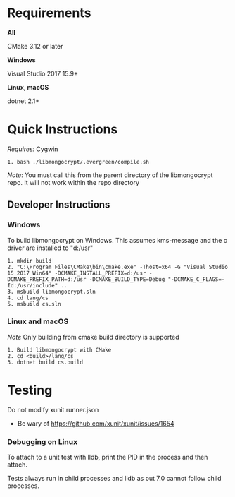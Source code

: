 # Requirements

__All__

CMake 3.12 or later

__Windows__

Visual Studio 2017 15.9+

__Linux, macOS__

dotnet 2.1+


# Quick Instructions

*Requires:* Cygwin
```
1. bash ./libmongocrypt/.evergreen/compile.sh
```
*Note*: You must call this from the parent directory of the libmongocrypt repo. It will not work within the repo directory


## Developer Instructions

### Windows
To build libmongocrypt on Windows. This assumes kms-message and the c driver are installed to "d:/usr"

```
1. mkdir build
2. "C:\Program Files\CMake\bin\cmake.exe" -Thost=x64 -G "Visual Studio 15 2017 Win64" -DCMAKE_INSTALL_PREFIX=d:/usr -DCMAKE_PREFIX_PATH=d:/usr -DCMAKE_BUILD_TYPE=Debug "-DCMAKE_C_FLAGS=-Id:/usr/include" ..
3. msbuild libmongocrypt.sln
4. cd lang/cs
5. msbuild cs.sln
```

### Linux and macOS

*Note* Only building from cmake build directory is supported

```
1. Build libmongocrypt with CMake
2. cd <build>/lang/cs
3. dotnet build cs.build
```

# Testing
Do not modify xunit.runner.json
- Be wary of https://github.com/xunit/xunit/issues/1654

### Debugging on Linux
To attach to a unit test with lldb, print the PID in the process and then attach.

Tests always run in child processes and lldb as out 7.0 cannot follow child processes.

